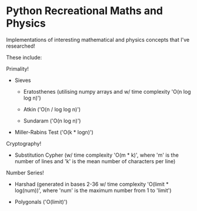 # Python Recreational Maths and Physics
Implementations of interesting mathematical and physics concepts that I've researched!

These include:

Primality!

- Sieves

  - Eratosthenes (utilising numpy arrays and w/ time complexity 'O(n log log n)')

  - Atkin ('O(n / log log n)')

  - Sundaram ('O(n log n)')

- Miller-Rabins Test ('O(k * logn)')

Cryptography!

- Substitution Cypher (w/ time complexity 'O(m * k)', where 'm' is the number of lines and 'k' is the mean number of characters per line)

Number Series!

- Harshad (generated in bases 2-36 w/ time complexity 'O(limit * log(num))', where 'num' is the maximum number from 1 to 'limit')

- Polygonals ('O(limit)')
